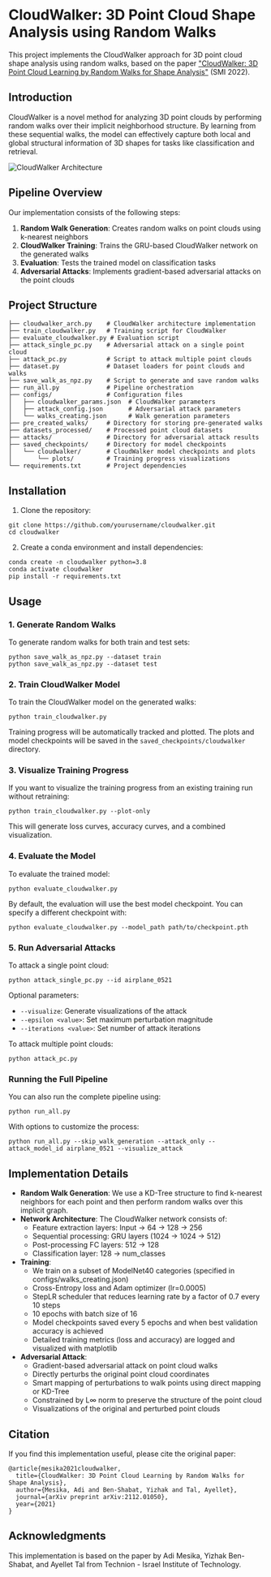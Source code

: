 # CloudWalker: 3D Point Cloud Shape Analysis using Random Walks

This project implements the CloudWalker approach for 3D point cloud shape analysis using random walks, based on the paper ["CloudWalker: 3D Point Cloud Learning by Random Walks for Shape Analysis"](https://arxiv.org/abs/2112.01050) (SMI 2022).

## Introduction

CloudWalker is a novel method for analyzing 3D point clouds by performing random walks over their implicit neighborhood structure. By learning from these sequential walks, the model can effectively capture both local and global structural information of 3D shapes for tasks like classification and retrieval.

![CloudWalker Architecture](https://i.imgur.com/dZ4jJ1n.png)

## Pipeline Overview

Our implementation consists of the following steps:

1. **Random Walk Generation**: Creates random walks on point clouds using k-nearest neighbors
2. **CloudWalker Training**: Trains the GRU-based CloudWalker network on the generated walks
3. **Evaluation**: Tests the trained model on classification tasks
4. **Adversarial Attacks**: Implements gradient-based adversarial attacks on the point clouds

## Project Structure

```
├── cloudwalker_arch.py    # CloudWalker architecture implementation
├── train_cloudwalker.py   # Training script for CloudWalker
├── evaluate_cloudwalker.py # Evaluation script
├── attack_single_pc.py    # Adversarial attack on a single point cloud
├── attack_pc.py           # Script to attack multiple point clouds
├── dataset.py             # Dataset loaders for point clouds and walks
├── save_walk_as_npz.py    # Script to generate and save random walks
├── run_all.py             # Pipeline orchestration 
├── configs/               # Configuration files
│   ├── cloudwalker_params.json  # CloudWalker parameters
│   ├── attack_config.json       # Adversarial attack parameters
│   └── walks_creating.json      # Walk generation parameters
├── pre_created_walks/     # Directory for storing pre-generated walks
├── datasets_processed/    # Processed point cloud datasets
├── attacks/               # Directory for adversarial attack results
├── saved_checkpoints/     # Directory for model checkpoints
│   └── cloudwalker/       # CloudWalker model checkpoints and plots
│       └── plots/         # Training progress visualizations
└── requirements.txt       # Project dependencies
```

## Installation

1. Clone the repository:
```
git clone https://github.com/yourusername/cloudwalker.git
cd cloudwalker
```

2. Create a conda environment and install dependencies:
```
conda create -n cloudwalker python=3.8
conda activate cloudwalker
pip install -r requirements.txt
```

## Usage

### 1. Generate Random Walks

To generate random walks for both train and test sets:

```
python save_walk_as_npz.py --dataset train
python save_walk_as_npz.py --dataset test
```

### 2. Train CloudWalker Model

To train the CloudWalker model on the generated walks:

```
python train_cloudwalker.py
```

Training progress will be automatically tracked and plotted. The plots and model checkpoints will be saved in the `saved_checkpoints/cloudwalker` directory.

### 3. Visualize Training Progress

If you want to visualize the training progress from an existing training run without retraining:

```
python train_cloudwalker.py --plot-only
```

This will generate loss curves, accuracy curves, and a combined visualization.

### 4. Evaluate the Model

To evaluate the trained model:

```
python evaluate_cloudwalker.py
```

By default, the evaluation will use the best model checkpoint. You can specify a different checkpoint with:

```
python evaluate_cloudwalker.py --model_path path/to/checkpoint.pth
```

### 5. Run Adversarial Attacks

To attack a single point cloud:

```
python attack_single_pc.py --id airplane_0521
```

Optional parameters:
- `--visualize`: Generate visualizations of the attack
- `--epsilon <value>`: Set maximum perturbation magnitude
- `--iterations <value>`: Set number of attack iterations

To attack multiple point clouds:

```
python attack_pc.py
```

### Running the Full Pipeline

You can also run the complete pipeline using:

```
python run_all.py
```

With options to customize the process:

```
python run_all.py --skip_walk_generation --attack_only --attack_model_id airplane_0521 --visualize_attack
```

## Implementation Details

- **Random Walk Generation**: We use a KD-Tree structure to find k-nearest neighbors for each point and then perform random walks over this implicit graph.
- **Network Architecture**: The CloudWalker network consists of:
  - Feature extraction layers: Input → 64 → 128 → 256
  - Sequential processing: GRU layers (1024 → 1024 → 512)
  - Post-processing FC layers: 512 → 128
  - Classification layer: 128 → num_classes
- **Training**: 
  - We train on a subset of ModelNet40 categories (specified in configs/walks_creating.json)
  - Cross-Entropy loss and Adam optimizer (lr=0.0005)
  - StepLR scheduler that reduces learning rate by a factor of 0.7 every 10 steps
  - 10 epochs with batch size of 16
  - Model checkpoints saved every 5 epochs and when best validation accuracy is achieved
  - Detailed training metrics (loss and accuracy) are logged and visualized with matplotlib
- **Adversarial Attack**:
  - Gradient-based adversarial attack on point cloud walks
  - Directly perturbs the original point cloud coordinates
  - Smart mapping of perturbations to walk points using direct mapping or KD-Tree
  - Constrained by L∞ norm to preserve the structure of the point cloud
  - Visualizations of the original and perturbed point clouds

## Citation

If you find this implementation useful, please cite the original paper:

```
@article{mesika2021cloudwalker,
  title={CloudWalker: 3D Point Cloud Learning by Random Walks for Shape Analysis},
  author={Mesika, Adi and Ben-Shabat, Yizhak and Tal, Ayellet},
  journal={arXiv preprint arXiv:2112.01050},
  year={2021}
}
```

## Acknowledgments

This implementation is based on the paper by Adi Mesika, Yizhak Ben-Shabat, and Ayellet Tal from Technion - Israel Institute of Technology. 